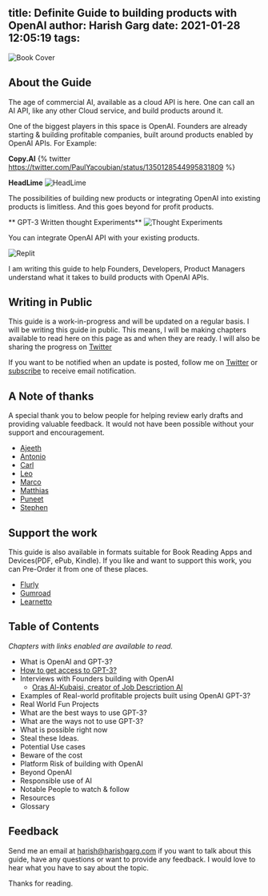 title: Definite Guide to building products with OpenAI
author: Harish Garg
date: 2021-01-28 12:05:19
tags:
---
![Book Cover](/images/openai-guide-book-cover.png)

## About the Guide

The age of commercial AI, available as a cloud API is here. One can call an AI API, like any other Cloud service, and build products around it. 

One of the biggest players in this space is OpenAI. Founders are already starting & building profitable companies, built around products enabled by OpenAI APIs. For Example:

**Copy.AI**
{% twitter https://twitter.com/PaulYacoubian/status/1350128544995831809 %}

**HeadLime**
![HeadLime](/images/openai-headlime-revenue.png)

The possibilities of building new products or integrating OpenAI into existing products is limitless. And this goes beyond for profit products. 

** GPT-3 Written thought Experiments**
![Thought Experiments](/images/openai-demo-thought.png)

You can integrate OpenAI API with your existing products.

![Replit](/images/openai-replit.png)

I am writing this guide to help Founders, Developers, Product Managers understand what it takes to build products with OpenAI APIs. 


## Writing in Public

This guide is a work-in-progress and will be updated on a regular basis. I will be writing this guide in public. This means, I will be making chapters available to read here on this page as and when they are ready. I will also be sharing the progress on [Twitter](https://twitter.com/harishkgarg)

If you want to be notified when an update is posted, follow me on [Twitter](https://twitter.com/harishkgarg) or [subscribe](https://marvelous-experimenter-4753.ck.page/f3e3f76dd0) to receive email notification.

## A Note of thanks

A special thank you to below people for helping review early drafts and providing valuable feedback. It would not have been possible without your support and encouragement.
* [Ajeeth](https://twitter.com/ajeethrs)
* [Antonio](https://twitter.com/antonniotr)
* [Carl](https://twitter.com/poppacalypse)
* [Leo](https://twitter.com/itsLeo_m)
* [Marco](https://twitter.com/MarcoSpoerl)
* [Matthias](https://twitter.com/GetTheAudience)
* [Puneet](https://twitter.com/pkaura)
* [Stephen](https://twitter.com/stephenweber) 

## Support the work

This guide is also available in formats suitable for Book Reading Apps and Devices(PDF, ePub, Kindle). If you like and want to support this work, you can Pre-Order it from one of these places.
* [Flurly](https://flurly.com/p/gpt-3-guide)
* [Gumroad](https://gum.co/gpt-3-guide) 
* [Learnetto](https://learnetto.com/users/harishgarg/courses/definite-guide-to-building-products-with-openai/)


## Table of Contents
*Chapters with links enabled are available to read.*

* What is OpenAI and GPT-3?
* [How to get access to GPT-3?](https://harishgarg.com/writing/how-do-you-get-access-to-openai-gpt-3/)
* Interviews with Founders building with OpenAI
	* [Oras Al-Kubaisi, creator of Job Description AI](https://harishgarg.com/writing/OpenAI-GPT-3-Guide-Founder-Interview-Oras-Al-Kubaisi/)
* Examples of Real-world profitable projects built using OpenAI GPT-3?
* Real World Fun Projects
* What are the best ways to use GPT-3?
* What are the ways not to use GPT-3?
* What is possible right now
* Steal these Ideas.
* Potential Use cases
* Beware of the cost
* Platform Risk of building with OpenAI 
* Beyond OpenAI
* Responsible use of AI
* Notable People to watch & follow
* Resources	
* Glossary

## Feedback

Send me an email at harish@harishgarg.com if you want to talk about this guide, have any questions or want to provide any feedback. I would love to hear what you have to say about the topic. 

Thanks for reading.